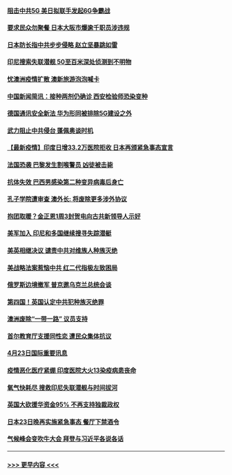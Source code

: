 #### [阻击中共5G 美日拟联手发起6G争霸战](../pages/prog202/a103103306.md?t=04241502) 
#### [要求民众勿聚餐 日本大阪市爆逾千职员涉违规](../pages/prog202/a103103292.md?t=04241502) 
#### [日本防长指中共步步侵略 赵立坚暴跳如雷](../pages/prog202/a103103268.md?t=04241502) 
#### [印尼搜索失联潜舰 50至百米深处侦测到不明物](../pages/prog202/a103103235.md?t=04241502) 
#### [忧澳洲疫情扩散 澳新旅游泡泡喊卡](../pages/prog202/a103103208.md?t=04241502) 
#### [中国新闻简讯：接种两剂仍确诊 西安检验师恐染变种](../pages/prog202/a103102120.md?t=04241502) 
#### [德国通讯安全新法 华为形同被排除5G建设之外](../pages/prog202/a103103197.md?t=04241502) 
#### [武力阻止中共侵台 蓬佩奥谈时机](../pages/prog202/a103102532.md?t=04241502) 
#### [【最新疫情】印度日增33.2万医院拒收 日本再颁紧急事态宣言](../pages/prog202/a103102826.md?t=04241502) 
#### [法国恐袭 巴黎发生割喉警员 凶徒被击毙](../pages/prog202/a103103003.md?t=04241502) 
#### [抗体失效 巴西男感染第二种变异病毒后身亡](../pages/prog202/a103102920.md?t=04241502) 
#### [孔子学院遭审查 澳外长: 将废除更多涉外协议](../pages/prog202/a103102925.md?t=04241502) 
#### [抱团取暖？金正恩1周3封贺电向古共新领导人示好](../pages/prog202/a103102696.md?t=04241502) 
#### [美军加入 印尼和多国继续搜寻失踪潜艇](../pages/prog202/a103102860.md?t=04241502) 
#### [美英相继决议  谴责中共对维族人种族灭绝](../pages/prog202/a103102094.md?t=04241502) 
#### [美战略法案惹恼中共 红二代指极左致困局](../pages/prog202/a103102822.md?t=04241502) 
#### [俄罗斯边境撤军 普京邀乌克兰总统会谈](../pages/prog202/a103102752.md?t=04241502) 
#### [第四国！英国认定中共犯种族灭绝罪](../pages/prog202/a103102596.md?t=04241502) 
#### [澳洲废除“一带一路” 议员支持](../pages/prog202/a103102551.md?t=04241502) 
#### [首尔教育厅支援同性恋 遭民众集体抗议](../pages/prog202/a103102516.md?t=04241502) 
#### [4月23日国际重要讯息](../pages/prog202/a103102542.md?t=04241502) 
#### [疫情恶化医疗紧绷 印度医院大火13染疫病患丧命](../pages/prog202/a103102433.md?t=04241502) 
#### [氧气快耗尽 搜救印尼失联潜舰与时间拔河](../pages/prog202/a103102402.md?t=04241502) 
#### [英国大砍援华资金95% 不再支持独裁政权](../pages/prog202/a103102407.md?t=04241502) 
#### [日本23日晚再实施紧急事态 餐厅下禁酒令](../pages/prog202/a103102390.md?t=04241502) 
#### [气候峰会变吹牛大会 拜登与习近平各说各话](../pages/prog202/a103102366.md?t=04241502) 

----
#### [ >>> 更早内容 <<< ](../indexes/prog202-earlier.md)
